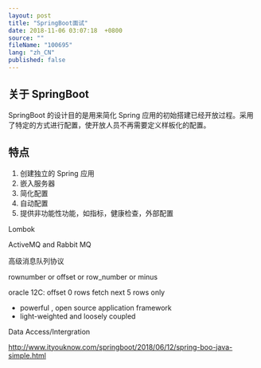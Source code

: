 ```yaml
---
layout: post
title: "SpringBoot面试"
date: 2018-11-06 03:07:18  +0800
source: ""
fileName: "100695"
lang: "zh_CN"
published: false
---
```


## 关于 SpringBoot

SpringBoot 的设计目的是用来简化 Spring 应用的初始搭建已经开放过程。采用了特定的方式进行配置，使开放人员不再需要定义样板化的配置。

## 特点

1. 创建独立的 Spring 应用
2. 嵌入服务器
3. 简化配置
4. 自动配置
5. 提供非功能性功能，如指标，健康检查，外部配置

Lombok

ActiveMQ and Rabbit MQ

高级消息队列协议

rownumber or offset or row_number or minus

oracle 12C:
offset 0 rows fetch next 5 rows only

- powerful , open source application framework
- light-weighted and loosely coupled

Data Access/Intergration

http://www.ityouknow.com/springboot/2018/06/12/spring-boo-java-simple.html
